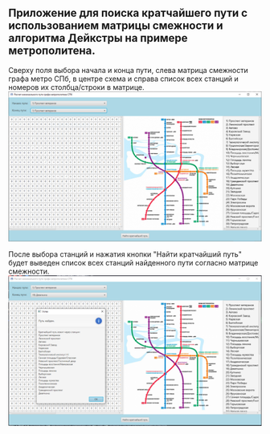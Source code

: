 ## Приложение для поиска кратчайшего пути с использованием матрицы смежности и алгоритма Дейкстры на примере метрополитена.

Сверху поля выбора начала и конца пути, слева матрица смежности графа метро СПб, в центре схема и справа список всех станций и номеров их столбца/строки в матрице.
<img class = "profile-img" src="readme_assets/1.png" alt = "1">

После выбора станций и нажатия кнопки "Найти кратчайший путь" будет выведен список всех станций найденного пути согласно матрице смежности.
<img class = "profile-img" src="readme_assets/2.png" alt = "2">
